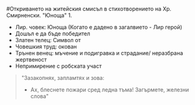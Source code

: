 #Откриването на житейския смисъл в стихотворението на Хр. Смирненски. "Юноща"
1. 



















- Лир. човек: Юноща (Когато е дадено в загалвието - Лир герой)
- Дошъл е да бъде победител
- Златен телец: Символ от 
- Човешкия труд: окован 
- Трънен венец: мъчение и подигравка и страдание/ неразбрана жертвеност
- Непримирение с робската участ  
> "Зазакопнях, запламтях и зова:
> - Ах, блеснете пожари сред ледна тъма!
> Загърмете, железни слова"
